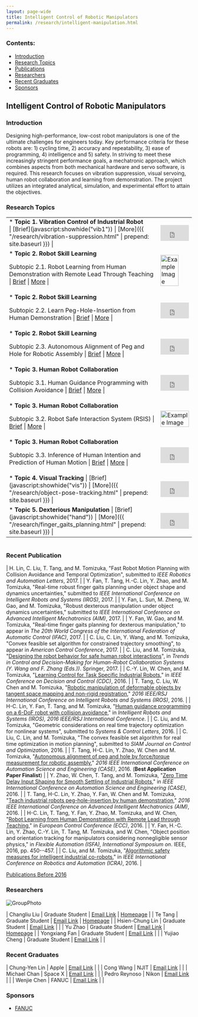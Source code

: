 ```yaml
---
layout: page-wide
title: Intelligent Control of Robotic Manipulators
permalink: /research/intelligent-manipulation.html
---
```


### Contents:

* [Introduction](#id1)
* [Research Topics](#id2)
* [Publications](#pb)
* [Researchers](#id3)
* [Recent Graduates](#id4)
* [Sponsors](#id5)

<!-- Title your work here -->

## Intelligent Control of Robotic Manipulators


<!-- Add your own introduction here -->

### <a name="id1"></a>Introduction

Designing high-performance, low-cost robot manipulators is one of the ultimate challenges for engineers today. Key performance criteria for these robots are: 1) cycling time, 2) accuracy and repeatability, 3) ease of programming, 4) intelligence and 5) safety. In striving to meet these increasingly stringent performance goals, a mechatronic approach, which combines aspects from both mechanical hardware and servo software, is required. This research focuses on vibration suppression, visual servoing, human robot collaboration and learning from demonstration. The project utilizes an integrated analytical, simulation, and experimental effort to attain the objectives.

<!-- just change profile-placeholder.gif with an image of your choice. Don't forget to send the webmaster your picture as well. Be sure to fill out the data-title and title field of this tag -->

<!-- If you have any related work, then you can add them here. Be sure that you use this same template file to create those pages as well -->

### <a name="id2"></a>Research Topics
<!-- Yu Zhao Edit -->
<table style="position:relative;">
<tr></tr><tr>
<td>
<div markdown="1">
* <b>Topic 1. Vibration Control of Industrial Robot</b> <br>
| [Brief](javascript:showhide("vib1")) | [More]({{ "/research/vibration-suppression.html" | prepend: site.baseurl }}) |

</div>
<div id="vib1" style="display:none;">
Precise motion control is desired in a variety of industrial robot applications. In order to achieve precise and rapid rest-to-rest motion, the overshoot and the residual vibration caused by flexibility of robots should be minimized. To make robot motion more accurate, several research topics are introduced, including motion control of flexible joint robot, vibration suppression of flexible end-effector , and learning control for task specific industrial robots.
</div>

</td>
<td>
<div style="position: relative; width: 100%; height: 0; padding-bottom: 56.3%;">
<iframe style = "position: absolute; width: 100%; height: 100%; left: 0; top: 0;"
  src="https://www.youtube.com/embed/OfwJjq4OWT4" frameborder="0" controls="controls" preload="auto" allowfullscreen></iframe>
</div>
<!--<div class="image-caption">Zero Time Delay Input Shaping</div>-->
</td>

<!-- Te, Hsien-Chung Edit -->
<tr>
<td>
<div markdown="1">
* <b>Topic 2. Robot Skill Learning</b>

Subtopic 2.1. Robot Learning from Human Demonstration with Remote Lead Through Teaching
| [Brief](javascript:showhide("skill1")) | [More](javascript:toAppear()) |
<div id="skill1" style="display: none;">
Industrial robots are playing increasingly important roles in factories. Many production applications require both position and force control; however, tuning the position-force controller is nontrivial. To simplify this process, the learning from demonstration (LfD) is proposed to transfer the human skills directly into robot applications. However, the current teaching methods, such as direct demonstration, lead through teaching, and teleoperation, all have their own drawbacks. Hence, Remote Lead Through Teaching (RLTT) is proposed to robot learn some tasks from human knowledge and skill. To implement the human skill model, the demonstration data is firstly synchronized by dynamic time warping (DTW), then decomposed into several actions by a support vector machine (SVM) based classifier. Lastly, the learning controller is trained by the Gaussian mixture regression (GMR). The experimental validation is realized on FANUC LR Mate 200iD/7L in an H7/h7 peg-hole insertion task and a surface grinding task.
</div>
</div>
</td>

<td>
<img style="width: 80%;"  src="{{ site.baseurl }}/assets/images/research/robot/ECC.png" title="Example Image">
</td>

<tr>
<td>
<div markdown="1">
* <b>Topic 2. Robot Skill Learning</b>

Subtopic 2.2. Learn Peg-Hole-Insertion from Human Demonstration
| [Brief](javascript:showhide("skill2")) | [More](javascript:toAppear()) |
<div id="skill2" style="display: none;">
Programming robotic assembly tasks usually requires delicate force tuning. In contrast, human may accomplish assembly tasks with much less time and fewer trials. It will be a great benefit if robots can learn the human inherent skill of force control and apply it autonomously. Recent works on Learning from Demonstration (LfD) have shown the possibility to teach robots by human demonstration. The basic idea is to collect the force and corrective velocity that human applies during assembly, and then use them to regress a proper gain for the robot admittance controller. However, many of the LfD methods are tested on collaborative robots with compliant joints and relatively large assembly clearance. For industrial robots, the non-backdrivable mechanism and strict tolerance requirement make the assembly tasks more challenging. We modified the original LfD to be suitable for industrial robots. A new demonstration tool is designed to acquire the human demonstration data. The force control gains are learned by Gaussian Mixture Regression (GMR) and the closed-loop stability is analysed. A series of peg-hole-insertion experiments with H7h7 tolerance on a FANUC manipulator validate the performance of the proposed learning method.
</div>
</div>

</td>
<td>
<div style="position: relative; width: 100%; height: 0; padding-bottom: 56.3%;">
<iframe style = "position: absolute; width: 100%; height: 100%; left: 0; top: 0;"
  src="https://www.youtube.com/embed/qNNLWfeePv4" frameborder="0" controls="controls" preload="auto" allowfullscreen></iframe>
</div>
<!--<div class="image-caption">Learn Peg-Hole-Insertion from Human Demonstration</div>-->
</td>


<tr>
<td>
<div markdown="1">
* <b>Topic 2. Robot Skill Learning</b>

Subtopic 2.3. Autonomous Alignment of Peg and Hole for Robotic Assembly
| [Brief](javascript:showhide("skill3")) | [More](javascript:toAppear()) |
<div id="skill3" style="display: none;">
In the past years, many methods have been developed for robotic peg-hole-insertion to automate the assembly process. However, many of them are based on the assumption that the peg and hole are well aligned before insertion starts. In practice, if there is a large pose(position/orientation) misalignment, the peg and hole may suffer from a three-point contact condition where the traditional assembly methods cannot work. To deal with this problem, we proposes an autonomous alignment method by force/torque measurement before insertion phase. A three-point contact model is built up and the pose misalignment between the peg and hole is estimated by force and geometric analysis. With the estimated values, the robot can autonomously correct the misalignment before applying traditional assembly methods to perform insertions. A series of experiments on a FANUC industrial robot and a H7h7 tolerance peg-hole testbed validate the effectiveness of the proposed method. Experimental results show that the robot is able to perform peg-hole-insertion from three-point contact conditions with 96% success rate. 
</div> 
</div>
</td>

<td>
<div style="position: relative; width: 100%; height: 0; padding-bottom: 56.3%;">
<iframe style = "position: absolute; width: 100%; height: 100%; left: 0; top: 0;"
  src="https://www.youtube.com/embed/taZyWFny9xg" frameborder="0" controls="controls" preload="auto" allowfullscreen></iframe>
</div>
<!--<div class="image-caption">Autonomous Alignment of Peg and Hole for Robotic Assembly</div>-->
</td>

<!-- Changliu, Yujiao Edit -->
<tr>
<td>
<div markdown="1">
* <b>Topic 3. Human Robot Collaboration</b>

Subtopic 3.1. Human Guidance Programming with Collision Avoidance
| [Brief](javascript:showhide("HRI1")) | [More](javascript:toAppear()) |

<div id="HRI1" style="display: none;">
In the application of physical human-robot interaction (pHRI), the collaboration between human and robot can significantly improve the production efficiency through combination of the human's flexible intelligence and the robot's consistent performance. In this application, however, it is an important concern to ensure the safety of the human and the robot. In the human guidance programming scenario, the operator plans a collision-free path for the robot end-effector, but the robot body might collide with an obstacle while being guided by the operator. In this paper, a novel on-line velocity based collision avoidance algorithm is developed to solve the problem in this particular scenario. The proposed algorithm gives an explicit solution to deal with both collision avoidance and human guidance command at the same time, which provides the operator a better and safer lead through programming experience. The real-time experiment is performed on FANUC LR Mate 200iD/7L in three different obstacle scenarios.
</div>
</div>
</td>
<td>
	
<div style="position: relative; width: 100%; height: 0; padding-bottom: 56.3%;">
<iframe style = "position: absolute; width: 100%; height: 100%; left: 0; top: 0;"
  src="https://www.youtube.com/embed/lqkp6g-RmxE" frameborder="0" controls="controls" preload="auto" allowfullscreen></iframe>
</div>

</td>

<tr>
<td>
<div markdown="1">
* <b>Topic 3. Human Robot Collaboration</b>

Subtopic 3.2. Robot Safe Interaction System (RSIS)
| [Brief](javascript:showhide("HRI2")) | [More](javascript:toAppear()) |

<div id="HRI2" style="display: none;">
The long-term goal of this project is to establish a set of design principles of robot safe interaction systems (RSIS) which includes robust perception algorithms for environment monitoring and control algorithms for safe human robot interactions (HRI) of the intelligent co-robots. The proposed RSIS will prevent or minimize occurrences of human-robot collision and robot-robot collision. These algorithms, if applied to current co-robots, will significantly increase the operational speed of robots for higher productivity without sacrificing safety. 
</div>
</div>
</td>
<td>
<img style="width: 100%;" src="{{ site.baseurl }}/assets/images/research/robot/collabration-HRI.jpg" title="Example Image">
</td>

<tr>
<td>
<div markdown="1">
* <b>Topic 3. Human Robot Collaboration</b>

Subtopic 3.3. Inference of Human Intention and Prediction of Human Motion
| [Brief](javascript:showhide("HRI3")) | [More](javascript:toAppear()) |

<div id="HRI3" style="display: none;">
The biggest challenge in human-robot collaboration comes from human factors. Robots should understand the behavior of a human and predict the human’s motion in the future to generate safe and efficient motion to interact with the human. The goal of the project is to let robots know the intent of human and predict human motion in real time and thus making wise decision in collaboration with human. 
</div>
</div>
</td>
<td>
	
<div style="position: relative; width: 100%; height: 0; padding-bottom: 56.3%;">
<iframe style = "position: absolute; width: 100%; height: 100%; left: 0; top: 0;"
  src="https://www.youtube.com/embed/08eDPWC1G4M" frameborder="0" controls="controls" preload="auto" allowfullscreen></iframe>
</div>

</td>

<!-- Yongxiang Edit -->
<tr>
<td>
<div markdown="1">
* <b>Topic 4. Visual Tracking</b>  
| [Brief](javascript:showhide("vis")) | [More]({{ "/research/object-pose-tracking.html" | prepend: site.baseurl }}) |

</div>
<div id="vis" style="display: none;">
Real-time object tracking for manipulators has been broadly applied to industrial automation such as assembly and human robot collaboration. During the tracking process, the vision sensor is continuously treated as a feedback to the robot controller, which means the imperfect sensing and stability issues must be carefully considered. This paper deals with the sensing dynamics (i.e. limited sampling rate, irregular sampling time, packet loss, noise and latency), and realizes globally asymptotically stable tracking. First, an irregular time Kalman filter is employed to predict the states and covariances of feature points on the target, then the maximum likelihood technique is used to estimate the target pose from the distributions provided by the Kalman prediction. In addition, to realize object tracking, a dynamic tracking controller is presented and implemented. The stability of the system under model uncertainties is also discussed. The proposed tracking algorithm is verified in experiment.
</div>
</td>
<td>
<div style="position: relative; width: 100%; height: 0; padding-bottom: 56.3%;">
<iframe style = "position: absolute; width: 100%; height: 100%; left: 0; top: 0;"
  src="https://www.youtube.com/embed/XpAYE7X76Xg" frameborder="0" controls="controls" preload="auto" allowfullscreen></iframe>
</div>
<!--<div class="image-caption">Experiment video for object position and orientation tracking</div>-->
</td>


<tr>
<td>
<div markdown="1">
* <b>Topic 5. Dexterious Manipulation</b>  
| [Brief](javascript:showhide("hand")) | [More]({{ "/research/finger_gaits_planning.html" | prepend: site.baseurl }}) |

</div>
<div id="hand" style="display: none;">
Dexterous manipulation has broad applications in assembly lines, warehouses and agriculture. To perform large-scale manipulation tasks for various objects, a multi-fingered robotic hand sometimes has to sequentially adjust its grasping gestures, i.e. the finger gaits, to address the workspace limits and guarantee the object stability. However, realizing finger gaits planning in dexterous manipulation is challenging due to the complicated grasp quality metrics, uncertainties on object shapes and dynamics (mass and moment of inertia), and potential sliding under unknown contact dynamics. 
In this project, a dual-stage optimization based planner is proposed to handle these challenges. In the first stage, a velocity-level finger gaits planner is introduced by combining grasp quality with hand kinematic limitations. The proposed finger gaits planner is computationally efficient and realize finger gaiting without object 3D shape information. 
In the second stage, a robust manipulation controller using robust control and force optimization is proposed to address object dynamics uncertainties and external disturbances. The dual-stage planner is able to guarantee stability under potential sliding caused by unknown contact dynamics. Moreover, it does not require velocity measurement or expensive 3D/6D tactile sensors. Simulation results on Mujoco verify the proposed dual-stage optimization based planner. </div>
</td>
<td>
<div style="position: relative; width: 100%; height: 0; padding-bottom: 56.3%;">
<iframe style = "position: absolute; width: 100%; height: 100%; left: 0; top: 0;"
  src="https://www.youtube.com/embed/T-qW1hhhvSc" frameborder="0" controls="controls" preload="auto" allowfullscreen></iframe>
</div>
<!--<div class="image-caption">Experiment video for object position and orientation tracking</div>-->
</td>

<table></table>

<div markdown="1">

### <a name="pb"></a>Recent Publication

| H. Lin, C. Liu, T. Tang, and M. Tomizuka, "Fast Robot Motion Planning with Collision Avoidance and Temporal Optimization", submitted to <i>IEEE Robotics and Automation Letters</i>, 2017. |
| Y. Fan, T. Tang, H.-C. Lin, Y. Zhao, and M. Tomizuka, "Real-time robust finger gaits planning under object shape and dynamics uncertainties," submitted to <i>IEEE International Conference on Intelligent Robots and Systems (IROS)</i>, 2017. |
| Y. Fan, L. Sun, M. Zheng, W. Gao, and M. Tomizuka, "Robust dexterous manipulation under object dynamics uncertainties,"  submitted to <i>IEEE International Conference on Advanced Intelligent Mechatronics (AIM)</i>, 2017. |
| Y. Fan, W. Gao, and M. Tomizuka, "Real-time finger gaits planning for dexterous manipulation," to appear in <i>The 20th World Congress of the International Federation of Automatic Control (IFAC)</i>, 2017. |
| C. Liu, C. Lin, Y. Wang, and M. Tomizuka, "Convex feasible set algorithm for constrained trajectory smoothing", to appear in <i>American Control Conference</i>, 2017. |
| C. Liu, and M. Tomizuka, "[Designing the robot behavior for safe human robot interactions](https://www.springerprofessional.de/en/designing-the-robot-behavior-for-safe-human-robot-interactions/12035766)", in <i>Trends in Control and Decision-Making for Human-Robot Collaboration Systems (Y. Wang and F. Zhang (Eds.))</i>. Springer, 2017. |
| C.-Y. Lin, W. Chen, and M. Tomizuka, "[Learning Control for Task Specific Industrial Robots](http://ieeexplore.ieee.org/document/7799380/)," in <i>IEEE Conference on Decision and Control (CDC)</i>, 2016. |
| T. Tang, C. Liu, W. Chen and M. Tomizuka, "[Robotic manipulation of deformable objects by tangent space mapping and non-rigid registration](http://ieeexplore.ieee.org/document/7759418/)," <i>2016 IEEE/RSJ International Conference on Intelligent Robots and Systems (IROS)</i>, 2016. |
| H-C. Lin, Y. Fan, T. Tang, and M. Tomizuka, "[Human guidance programming on a 6-DoF robot with collision avoidance](http://ieeexplore.ieee.org/document/7759416/)," in <i>Intelligent Robots and Systems (IROS), 2016 IEEE/RSJ International Conference</i>. |
| C. Liu, and M. Tomizuka, "Geometric considerations on real time trajectory optimization for nonlinear systems", submitted to <i>Systems & Control Letters</i>, 2016. |
| C. Liu, C. Lin, and M. Tomizuka, "The convex feasible set algorithm for real time optimization in motion planning", submitted to <i>SIAM Journal on Control and Optimization</i>, 2016. |
| T. Tang, H-C. Lin, Y. Zhao, W. Chen and M. Tomizuka, "[Autonomous alignment of peg and hole by force/torque measurement for robotic assembly](http://ieeexplore.ieee.org/document/7743375/)," <i>2016 IEEE International Conference on Automation Science and Engineering (CASE)</i>, 2016. (<b>Best Application Paper Finalist</b>) |
| Y. Zhao, W. Chen, T. Tang, and M. Tomizuka, "[Zero Time Delay Input Shaping for Smooth Settling of Industrial Robots](http://ieeexplore.ieee.org/abstract/document/7743459/)," in <i> IEEE International Conference on Automation Science and Engineering (CASE)</i>, 2016. |
| T. Tang, H-C. Lin, Y. Zhao, Y. Fan, W. Chen and M. Tomizuka, "[Teach industrial robots peg-hole-insertion by human demonstration](http://ieeexplore.ieee.org/document/7576815/)," <i>2016 IEEE International Conference on Advanced Intelligent Mechatronics (AIM)</i>, 2016. |
| H-C. Lin, T. Tang, Y. Fan, Y. Zhao, M. Tomizuka, and W. Chen, "[Robot Learning from Human Demonstration with Remote Lead through Teaching](http://ieeexplore.ieee.org/abstract/document/7810316/)," in <i>European Control Conference (ECC)</i>, 2016. |
| Y. Fan, H.-C. Lin, Y. Zhao, C.-Y. Lin, T. Tang, M. Tomizuka, and W. Chen, "Object position and orientation tracking for manipulators considering nonnegligible sensor physics," in  <i>Flexible Automation (ISFA), International Symposium on</i>. IEEE, 2016, pp. 450--457. |
| C. Liu, and M. Tomizuka, "[Algorithmic safety measures for intelligent industrial co-robots](http://ieeexplore.ieee.org/abstract/document/7487476/)," in <i>IEEE International Conference on Robotics and Automation (ICRA)</i>, 2016. |

[Publications Before 2016](javascript:showhide("oldpub"))

<div markdown="1" id="oldpub" style="display: none;">
| Y. Zhao, C. Wang, X. Yu, and M. Tomizuka, "[Complete Dynamic Modelling of Flexible Joint Robots](http://proceedings.asmedigitalcollection.asme.org/proceeding.aspx?articleid=2481910)," in <i>ASME Dynamic Systems and Control Conference (DSCC)</i>, 2015. |
| C. Liu, and M. Tomizuka, "[Safe exploration: addressing various uncertainty levels in human robot interactions](http://ieeexplore.ieee.org/document/7170779/?arnumber=7170779)", in <i>American Control Conference</i>, 2015. |
| C. Liu, and M. Tomizuka, "[Control in a safe set: addressing safety in human-robot interactions](http://proceedings.asmedigitalcollection.asme.org/proceeding.aspx?articleid=2086271)", in <i>Dynamic Systems and Control Conference</i>. ASME, 2014. <b>Best Student Paper Finalist</b>. |
| C. Liu, and M. Tomizuka, "[Modeling and controller design of cooperative robots in workspace sharing human-robot assembly teams](http://ieeexplore.ieee.org/xpl/articleDetails.jsp?arnumber=6942738)", in <i>IEEE/RSJ International Conference on Intelligent Robots and Systems (IROS)</i>, 2014. |

</div>


<!-- If you have researchers you want to list here, then fill out their name and title etc -->

### <a name="id3"></a>Researchers

<img src="{{ site.baseurl }}/assets/images/research/robot/FANUC Group.jpg" title="GroupPhoto">

| Changliu Liu | Graduate Student | [Email Link](mailto:changliuliu@berkeley.edu) | [Homepage](http://www.me.berkeley.edu/~cliu/)	|
| Te Tang | Graduate Student | [Email Link](mailto:tetang@berkeley.edu) | [Homepage](http://www.me.berkeley.edu/~tetang/)  	 |
| Hsien-Chung Lin | Graduate Student | [Email Link](mailto:hclin@berkeley.edu)  |	|
| Yu Zhao | Graduate Student | [Email Link](mailto:yzhao334@berkeley.edu) | [Homepage](https://yzhao334.github.io/)	|
| Yongxiang Fan | Graduate Student | [Email Link](mailto:yongxiang_fan@berkeley.edu)  | |
| Yujiao Cheng | Graduate Student | [Email Link](mailto:yujiaocheng@berkeley.edu) | |


### <a name="id4"></a>Recent Graduates

| Chung-Yen Lin | Apple | [Email Link](mailto:chung_yen@berkeley.edu) | 	|
| Cong Wang | NJIT | [Email Link](mailto:oski@berkeley.edy) |  |
| Michael Chan | Space X | [Email Link](javascript:brokenlink()) | |
| Pedro Reynoso | Nikon | [Email Link](javascript:brokenlink()) | |
| Wenjie Chen | FANUC | [Email Link](mailto:Chin.Bunketsu@fanuc.co.jp) |   |

<!-- If you have any sponsors, you can just list them here -->

### <a name="id5"></a>Sponsors

* [FANUC](http://www.fanuc.co.jp/eindex.htm)
</div>